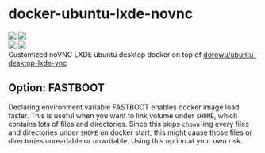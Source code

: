 # docker-ubuntu-lxde-novnc
[![](https://images.microbadger.com/badges/version/hdavid0510/ubuntu-desktop-lxde-vnc.svg)](https://microbadger.com/images/hdavid0510/ubuntu-desktop-lxde-vnc:latest)
[![](https://images.microbadger.com/badges/image/hdavid0510/ubuntu-desktop-lxde-vnc.svg)](https://microbadger.com/images/hdavid0510/ubuntu-desktop-lxde-vnc:latest)  
[![](https://images.microbadger.com/badges/version/hdavid0510/ubuntu-desktop-lxde-vnc:version-0.5.svg)](https://microbadger.com/images/hdavid0510/ubuntu-desktop-lxde-vnc:version-0.5)
[![](https://images.microbadger.com/badges/image/hdavid0510/ubuntu-desktop-lxde-vnc:version-0.5.svg)](https://microbadger.com/images/hdavid0510/ubuntu-desktop-lxde-vnc:version-0.5)  
Customized noVNC LXDE ubuntu desktop docker on top of [dorowu/ubuntu-desktop-lxde-vnc](https://hub.docker.com/r/dorowu/ubuntu-desktop-lxde-vnc)

## Option: FASTBOOT
Declaring environment variable FASTBOOT enables docker image load faster. This is useful when you want to link volume under `$HOME`, which contains lots of files and directories. Since this skips `chown`-ing every files and directories under `$HOME` on docker start, this might cause those files or directories unreadable or unwritable. Using this option at your own risk.
